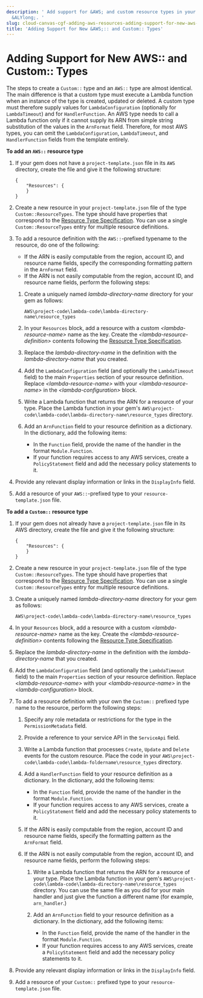 ```yaml
---
description: ' Add support for &AWS; and custom resource types in your cloud gem for
  &ALYlong;. '
slug: cloud-canvas-cgf-adding-aws-resources-adding-support-for-new-aws-and-custom-types
title: 'Adding Support for New &AWS;:: and Custom:: Types'
---
```

# Adding Support for New AWS:: and Custom:: Types<a name="cloud-canvas-cgf-adding-aws-resources-adding-support-for-new-aws-and-custom-types"></a>

The steps to create a `Custom::` type and an `AWS::` type are almost identical\. The main difference is that a custom type must execute a Lambda function when an instance of the type is created, updated or deleted\. A custom type must therefore supply values for `LambdaConfiguration` \(optionally for `LambdaTimeout`\) and for `HandlerFunction`\. An AWS type needs to call a Lambda function only if it cannot supply its ARN from simple string substitution of the values in the `ArnFormat` field\. Therefore, for most AWS types, you can omit the `LambdaConfiguration`, `LambdaTimeout`, and `HandlerFunction` fields from the template entirely\.

**To add an `AWS::` resource type**

1. If your gem does not have a `project-template.json` file in its `AWS` directory, create the file and give it the following structure:

   ```
   {
       "Resources": {
       }
   }
   ```

1. Create a new resource in your `project-template.json` file of the type `Custom::ResourceTypes`\. The type should have properties that correspond to the [Resource Type Specification](cloud-canvas-cgf-adding-aws-resources-resource-type-specification.md)\. You can use a single `Custom::ResourceTypes` entry for multiple resource definitions\.

1. To add a resource definition with the `AWS::`\-prefixed typename to the resource, do one of the following:
   + If the ARN is easily computable from the region, account ID, and resource name fields, specify the corresponding formatting pattern in the `ArnFormat` field\.
   + If the ARN is not easily computable from the region, account ID, and resource name fields, perform the following steps:

   1. Create a uniquely named *lambda\-directory\-name* directory for your gem as follows:

      `AWS\project-code\lambda-code\lambda-directory-name\resource_types`

   1. In your `Resources` block, add a resource with a custom *<lambda\-resource\-name>* name as the key\. Create the *<lambda\-resource\-definition>* contents following the [Resource Type Specification](cloud-canvas-cgf-adding-aws-resources-resource-type-specification.md)\.

   1. Replace the *lambda\-directory\-name* in the definition with the *lambda\-directory\-name* that you created\.

   1. Add the `LambdaConfiguration` field \(and optionally the `LambdaTimeout` field\) to the main `Properties` section of your resource definition\. Replace *<lambda\-resource\-name>* with your *<lambda\-resource\-name>* in the *<lambda\-configuration>* block\.

   1. Write a Lambda function that returns the ARN for a resource of your type\. Place the Lambda function in your gem's `AWS\project-code\lambda-code\lambda-directory-name\resource_types` directory\.

   1. Add an `ArnFunction` field to your resource definition as a dictionary\. In the dictionary, add the following items:
      + In the `Function` field, provide the name of the handler in the format `Module.Function`\.
      + If your function requires access to any AWS services, create a `PolicyStatement` field and add the necessary policy statements to it\.

1. Provide any relevant display information or links in the `DisplayInfo` field\.

1. Add a resource of your `AWS::`\-prefixed type to your `resource-template.json` file\.

**To add a `Custom::` resource type**

1. If your gem does not already have a `project-template.json` file in its AWS directory, create the file and give it the following structure:

   ```
   {
       "Resources": {
       }
   }
   ```

1. Create a new resource in your `project-template.json` file of the type `Custom::ResourceTypes`\. The type should have properties that correspond to the [Resource Type Specification](cloud-canvas-cgf-adding-aws-resources-resource-type-specification.md)\. You can use a single `Custom::ResourceTypes` entry for multiple resource definitions\.

1. Create a uniquely named *lambda\-directory\-name* directory for your gem as follows:

   `AWS\project-code\lambda-code\lambda-directory-name\resource_types`

1. In your `Resources` block, add a resource with a custom *<lambda\-resource\-name>* name as the key\. Create the *<lambda\-resource\-definition>* contents following the [Resource Type Specification](cloud-canvas-cgf-adding-aws-resources-resource-type-specification.md)\.

1. Replace the *lambda\-directory\-name* in the definition with the *lambda\-directory\-name* that you created\.

1. Add the `LambdaConfiguration` field \(and optionally the `LambdaTimeout` field\) to the main `Properties` section of your resource definition\. Replace *<lambda\-resource\-name>* with your *<lambda\-resource\-name>* in the *<lambda\-configuration>* block\.

1. To add a resource definition with your own the `Custom::` prefixed type name to the resource, perform the following steps:

   1. Specify any role metadata or restrictions for the type in the `PermissionMetadata` field\.

   1. Provide a reference to your service API in the `ServiceApi` field\.

   1. Write a Lambda function that processes `Create`, `Update` and `Delete` events for the custom resource\. Place the code in your `AWS\project-code\lambda-code\lambda-foldername\resource_types` directory\.

   1. Add a `HandlerFunction` field to your resource definition as a dictionary\. In the dictionary, add the following items:
      + In the `Function` field, provide the name of the handler in the format `Module.Function`\.
      + If your function requires access to any AWS services, create a `PolicyStatement` field and add the necessary policy statements to it\.

   1. If the ARN is easily computable from the region, account ID and resource name fields, specify the formatting pattern as the `ArnFormat` field\.

   1. If the ARN is not easily computable from the region, account ID, and resource name fields, perform the following steps:

      1. Write a Lambda function that returns the ARN for a resource of your type\. Place the Lambda function in your gem's `AWS\project-code\lambda-code\lambda-directory-name\resource_types` directory\. You can use the same file as you did for your main handler and just give the function a different name \(for example, `arn_handler`\.\)

      1. Add an `ArnFunction` field to your resource definition as a dictionary\. In the dictionary, add the following items:
         + In the `Function` field, provide the name of the handler in the format `Module.Function`\.
         + If your function requires access to any AWS services, create a `PolicyStatement` field and add the necessary policy statements to it\.

1. Provide any relevant display information or links in the `DisplayInfo` field\.

1. Add a resource of your `Custom::` prefixed type to your `resource-template.json` file\.